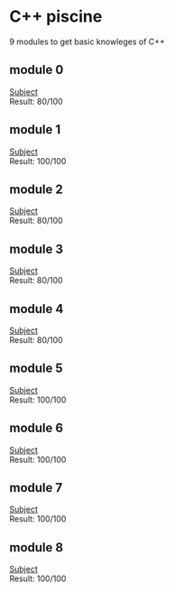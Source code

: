 # C++ piscine

9 modules to get basic knowleges of C++  <br />

## module 0
[Subject](https://cdn.intra.42.fr/pdf/pdf/67746/en.subject.pdf) <br />
Result: 80/100


## module 1
[Subject](https://cdn.intra.42.fr/pdf/pdf/68391/en.subject.pdf) <br />
Result: 100/100


## module 2
[Subject](https://cdn.intra.42.fr/pdf/pdf/64538/en.subject.pdf) <br />
Result: 80/100


## module 3
[Subject](https://cdn.intra.42.fr/pdf/pdf/57317/en.subject.pdf) <br />
Result: 80/100


## module 4
[Subject](https://cdn.intra.42.fr/pdf/pdf/67746/en.subject.pdf) <br />
Result: 80/100


## module 5
[Subject](https://cdn.intra.42.fr/pdf/pdf/68265/en.subject.pdf) <br />
Result: 100/100


## module 6
[Subject](https://cdn.intra.42.fr/pdf/pdf/57323/en.subject.pdf) <br />
Result: 100/100


## module 7
[Subject](https://cdn.intra.42.fr/pdf/pdf/61436/en.subject.pdf) <br />
Result: 100/100

## module 8
[Subject](https://projects.intra.42.fr/projects/cpp-module-08) <br />
Result: 100/100
